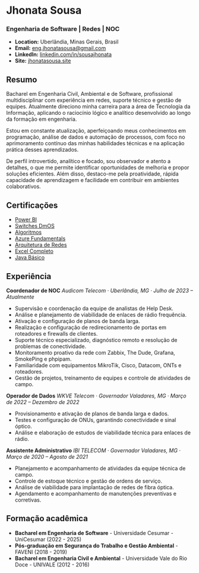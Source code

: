 # Jhonata Sousa

### Engenharia de Software | Redes | NOC

- **Location:** Uberlândia, Minas Gerais, Brasil
- **Email:** eng.jhonatasousa@gmail.com
- **LinkedIn:** [linkedin.com/in/sousajhonata](https://linkedin.com/in/sousajhonata)
- **Site:** [jhonatasousa.site](https://jhonatasousa.site)

## Resumo

Bacharel em Engenharia Civil, Ambiental e de Software, profissional multidisciplinar com experiência em redes, suporte técnico e gestão de equipes. Atualmente direciono minha carreira para a área de Tecnologia da Informação, aplicando o raciocínio lógico e analítico desenvolvido ao longo da formação em engenharia.

Estou em constante atualização, aperfeiçoando meus conhecimentos em programação, análise de dados e automação de processos, com foco no aprimoramento contínuo das minhas habilidades técnicas e na aplicação prática desses aprendizados.

De perfil introvertido, analítico e focado, sou observador e atento a detalhes, o que me permite identificar oportunidades de melhoria e propor soluções eficientes. Além disso, destaco-me pela proatividade, rápida capacidade de aprendizagem e facilidade em contribuir em ambientes colaborativos.


## Certificações

- [Power BI](assets/certificates/Power-BI.pdf)
- [Switches DmOS](assets/certificates/Switches-DmOS.pdf)
- [Algoritmos](assets/certificates/Algoritmo.pdf)
- [Azure Fundamentals](assets/certificates/Azure-Fundamental.pdf)
- [Arquitetura de Redes](assets/certificates/Arquitetura-Redes.pdf)
- [Excel Completo](assets/certificates/Excel.pdf)
- [Java Básico](assets/certificates/Java-Basico.pdf)


## Experiência

**Coordenador de NOC**
*Audicom Telecom · Uberlândia, MG · Julho de 2023 – Atualmente*

- Supervisão e coordenação da equipe de analistas de Help Desk.
- Análise e planejamento de viabilidade de enlaces de rádio frequência.
- Ativação e configuração de planos de banda larga.
- Realização e configuração de redirecionamento de portas em roteadores e firewalls de clientes.
- Suporte técnico especializado, diagnóstico remoto e resolução de problemas de conectividade.
- Monitoramento proativo da rede com Zabbix, The Dude, Grafana, SmokePing e phpipam.
- Familiaridade com equipamentos MikroTik, Cisco, Datacom, ONTs e roteadores.
- Gestão de projetos, treinamento de equipes e controle de atividades de campo.

**Operador de Dados**
*WKVE Telecom · Governador Valadares, MG · Março de 2022 – Dezembro de 2022*

- Provisionamento e ativação de planos de banda larga e dados.
- Testes e configuração de ONUs, garantindo conectividade e sinal óptico.
- Análise e elaboração de estudos de viabilidade técnica para enlaces de rádio.

**Assistente Administrativo**
*IBI TELECOM · Governador Valadares, MG · Março de 2020 – Agosto de 2021*

- Planejamento e acompanhamento de atividades da equipe técnica de campo.
- Controle de estoque técnico e gestão de ordens de serviço.
- Análise de viabilidade para implantação de redes de fibra óptica.
- Agendamento e acompanhamento de manutenções preventivas e corretivas.

## Formação acadêmica

- **Bacharel em Engenharia de Software** - Universidade Cesumar - UniCesumar (2022 - 2025)
- **Pós-graduação em Segurança do Trabalho e Gestão Ambiental** - FAVENI (2018 - 2019)
- **Bacharel em Engenharia Civil e Ambiental** - Universidade Vale do Rio Doce - UNIVALE (2012 - 2016)
